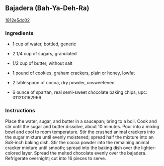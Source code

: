 ## Bajadera (Bah-Ya-Deh-Ra)

[1812e5dc02](http://allrecipes.com/recipe/bajadera-bah-ya-deh-ra/)

### Ingredients

 - 1 cup of water, bottled, generic

 - 2 1/4 cup of sugars, granulated

 - 1/2 cup of butter, without salt

 - 1 pound of cookies, graham crackers, plain or honey, lowfat

 - 2 tablespoon of cocoa, dry powder, unsweetened

 - 6 ounce of spartan, real semi-sweet chocolate baking chips, upc: 011213162966

### Instructions

Place the water, sugar, and butter in a saucepan; bring to a boil. Cook and stir until the sugar and butter dissolve, about 10 minutes. Pour into a mixing bowl and cool to room temperature. Stir the crushed animal crackers into the sugar mixture until evenly moistened; spread half the mixture into an 8x8-inch baking dish. Stir the cocoa powder into the remaining animal cracker mixture until smooth; spread into the baking dish over the lighter-colored layer. Spread the melted chocolate evenly over the bajadera. Refrigerate overnight; cut into 16 pieces to serve.